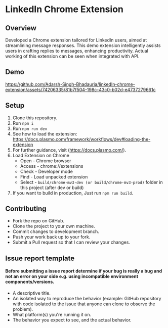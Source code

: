 # LinkedIn Chrome Extension

## Overview
Developed a Chrome extension tailored for LinkedIn users, aimed at streamlining message responses. This demo extension intelligently assists users in crafting replies to messages, enhancing productivity. Actual working of this extension can be seen when integrated with API.

## Demo 

https://github.com/Adarsh-Singh-Bhadauria/linkedIn-chrome-extension/assets/74206335/81b7f504-198c-43c0-b02d-e4737279661c

## Setup
1. Clone this repository. 
2. Run `npm i`
3. Run `npm run dev`
4. See how to load the extension: https://docs.plasmo.com/framework/workflows/dev#loading-the-extension
5. For further guidance, visit (https://docs.plasmo.com/).
6. Load Extension on Chrome
   - Open - Chrome browser
   - Access - chrome://extensions
   - Check - Developer mode
   - Find - Load unpacked extension
   - Select - `build/chrome-mv3-dev (or build/chrome-mv3-prod)` folder in this project (after dev or build)
7. If you want to build in production, Just run `npm run build`.

## Contributing
- Fork the repo on GitHub. 
- Clone the project to your own machine.
- Commit changes to development branch.
- Push your work back up to your fork.
- Submit a Pull request so that I can review your changes.

## Issue report template
#### Before submitting a issue report determine if your bug is really a bug and not an error on your side e.g. using incompatible environment components/versions.
- A descriptive title.
- An isolated way to reproduce the behavior (example: GitHub repository with code isolated to the issue that anyone can clone to observe the problem).
- What platform(s) you're running it on.
- The behavior you expect to see, and the actual behavior.
